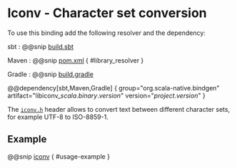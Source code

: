 # Iconv - Character set conversion

To use this binding add the following resolver and the dependency:

sbt
:   @@snip [build.sbt](../resources/build.sbt)

Maven
:   @@snip [pom.xml](../resources/pom.xml) { #library_resolver }

Gradle
:   @@snip [build.gradle](../resources/build.gradle)

@@dependency[sbt,Maven,Gradle] {
  group="org.scala-native.bindgen"
  artifact="libiconv_$scala.binary.version$"
  version="$project.version$"
}

The [`iconv.h`] header allows to convert text between different character sets, for example UTF-8 to ISO-8859-1.

## Example

@@snip [iconv](../../../../bindings/iconv/src/test/scala/org/scalanative/bindgen/bindings/tests/IconvSpec.scala) { #usage-example }

 [`iconv.h`]: http://pubs.opengroup.org/onlinepubs/9699919799/basedefs/iconv.h.html
